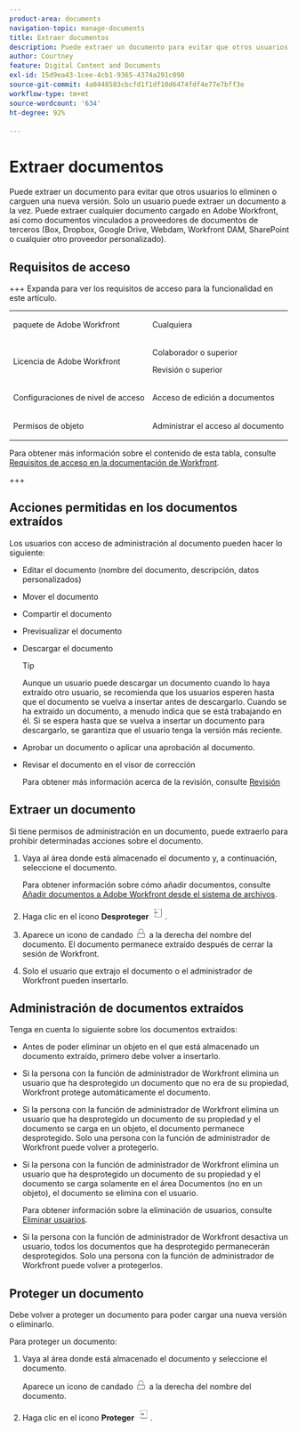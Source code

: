 ```yaml
---
product-area: documents
navigation-topic: manage-documents
title: Extraer documentos
description: Puede extraer un documento para evitar que otros usuarios lo eliminen o carguen una nueva versión. Solo un usuario puede extraer un documento a la vez. Puede extraer cualquier documento cargado en Adobe Workfront, así como documentos vinculados a proveedores de documentos de terceros (Box, Dropbox, Google Drive, Webdam, Workfront DAM, SharePoint o cualquier otro proveedor personalizado).
author: Courtney
feature: Digital Content and Documents
exl-id: 15d9ea43-1cee-4cb1-9365-4374a291c090
source-git-commit: 4a0448583cbcfd1f1df10d6474fdf4e77e7bff3e
workflow-type: tm+mt
source-wordcount: '634'
ht-degree: 92%

---
```


# Extraer documentos

Puede extraer un documento para evitar que otros usuarios lo eliminen o carguen una nueva versión. Solo un usuario puede extraer un documento a la vez. Puede extraer cualquier documento cargado en Adobe Workfront, así como documentos vinculados a proveedores de documentos de terceros (Box, Dropbox, Google Drive, Webdam, Workfront DAM, SharePoint o cualquier otro proveedor personalizado). 

## Requisitos de acceso

+++ Expanda para ver los requisitos de acceso para la funcionalidad en este artículo.

<table style="table-layout:auto"> 
 <col> 
 <col> 
 <tbody> 
  <tr> 
   <td role="rowheader">paquete de Adobe Workfront</td> 
   <td> <p>Cualquiera</p> </td> 
  </tr> 
  <tr> 
   <td role="rowheader">Licencia de Adobe Workfront</td> 
   <td> 
   <p>Colaborador o superior</p>
   <p>Revisión o superior</p> </td> 
  </tr> 
  <tr> 
   <td role="rowheader">Configuraciones de nivel de acceso</td> 
   <td> <p>Acceso de edición a documentos</p></td> 
  </tr> 
  <tr> 
   <td role="rowheader">Permisos de objeto</td> 
   <td> <p>Administrar el acceso al documento</p> </td> 
  </tr> 
 </tbody> 
</table>

Para obtener más información sobre el contenido de esta tabla, consulte [Requisitos de acceso en la documentación de Workfront](/help/quicksilver/administration-and-setup/add-users/access-levels-and-object-permissions/access-level-requirements-in-documentation.md).

+++

## Acciones permitidas en los documentos extraídos

Los usuarios con acceso de administración al documento pueden hacer lo siguiente:

* Editar el documento (nombre del documento, descripción, datos personalizados)
* Mover el documento
* Compartir el documento
* Previsualizar el documento
* Descargar el documento

  >[!TIP]
  >
  >Aunque un usuario puede descargar un documento cuando lo haya extraído otro usuario, se recomienda que los usuarios esperen hasta que el documento se vuelva a insertar antes de descargarlo. Cuando se ha extraído un documento, a menudo indica que se está trabajando en él. Si se espera hasta que se vuelva a insertar un documento para descargarlo, se garantiza que el usuario tenga la versión más reciente.

* Aprobar un documento o aplicar una aprobación al documento.
* Revisar el documento en el visor de corrección

  Para obtener más información acerca de la revisión, consulte [Revisión](../../review-and-approve-work/proofing/proofing.md)

## Extraer un documento

Si tiene permisos de administración en un documento, puede extraerlo para prohibir determinadas acciones sobre el documento. 

1. Vaya al área donde está almacenado el documento y, a continuación, seleccione el documento. 

   Para obtener información sobre cómo añadir documentos, consulte [Añadir documentos a Adobe Workfront desde el sistema de archivos](../../documents/adding-documents-to-workfront/add-documents-from-file-system.md).

1. Haga clic en el icono **Desproteger** ![Desproteger](assets/check-out-25x23.png).

1. Aparece un icono de candado ![Icono de candado](assets/lock-icon-locked-qs.png) a la derecha del nombre del documento. El documento permanece extraído después de cerrar la sesión de Workfront.
1. Solo el usuario que extrajo el documento o el administrador de Workfront pueden insertarlo.

## Administración de documentos extraídos

Tenga en cuenta lo siguiente sobre los documentos extraídos:

* Antes de poder eliminar un objeto en el que está almacenado un documento extraído, primero debe volver a insertarlo. 
* Si la persona con la función de administrador de Workfront elimina un usuario que ha desprotegido un documento que no era de su propiedad, Workfront protege automáticamente el documento.
* Si la persona con la función de administrador de Workfront elimina un usuario que ha desprotegido un documento de su propiedad y el documento se carga en un objeto, el documento permanece desprotegido. Solo una persona con la función de administrador de Workfront puede volver a protegerlo.
* Si la persona con la función de administrador de Workfront elimina un usuario que ha desprotegido un documento de su propiedad y el documento se carga solamente en el área Documentos (no en un objeto), el documento se elimina con el usuario.

  Para obtener información sobre la eliminación de usuarios, consulte [Eliminar usuarios](../../administration-and-setup/add-users/create-and-manage-users/delete-a-user.md).

* Si la persona con la función de administrador de Workfront desactiva un usuario, todos los documentos que ha desprotegido permanecerán desprotegidos. Solo una persona con la función de administrador de Workfront puede volver a protegerlos. 

## Proteger un documento

Debe volver a proteger un documento para poder cargar una nueva versión o eliminarlo. 

Para proteger un documento:

1. Vaya al área donde está almacenado el documento y seleccione el documento. 

   Aparece un icono de candado ![Icono de candado](assets/lock-icon-locked-qs.png) a la derecha del nombre del documento.

1. Haga clic en el icono **Proteger** ![Proteger](assets/check-in-25x22.png).
